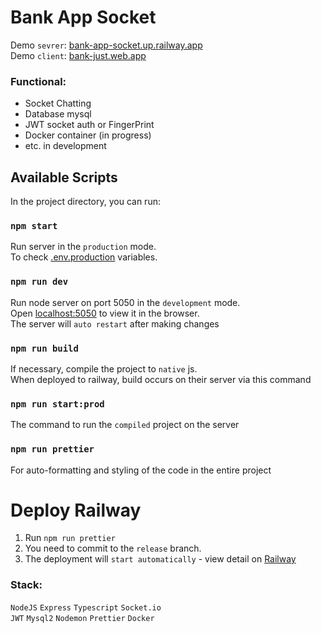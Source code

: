 # Bank App Socket

Demo `sevrer`: [bank-app-socket.up.railway.app](https://bank-app-socket.up.railway.app/)<br />
Demo `client`: [bank-just.web.app](https://bank-just.web.app/)<br />

### Functional:

* Socket Chatting
* Database mysql
* JWT socket auth or FingerPrint
* Docker container (in progress)
* etc. in development

## Available Scripts

In the project directory, you can run:

### `npm start`

Run server in the `production` mode.<br />
To check [.env.production](.env.production) variables.

### `npm run dev`

Run node server on port 5050 in the `development` mode.<br />
Open [localhost:5050](http://localhost:5050) to view it in the browser.<br />
The server will `auto restart` after making changes

### `npm run build`

If necessary, compile the project to `native` js.<br />
When deployed to railway, build occurs on their server via this command

### `npm run start:prod`

The command to run the `compiled` project on the server

### `npm run prettier`

For auto-formatting and styling of the code in the entire project

# Deploy Railway

1. Run `npm run prettier`
2. You need to commit to the `release` branch.
3. The deployment will `start automatically` - view detail on [Railway](https://railway.com)

### Stack:

`NodeJS` `Express` `Typescript` `Socket.io`<br />
`JWT` `Mysql2` `Nodemon` `Prettier` `Docker`<br />

